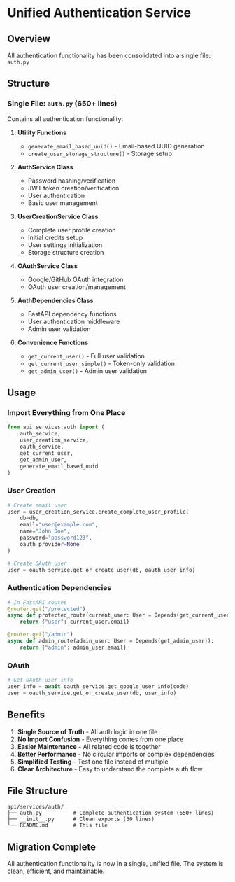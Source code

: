 # Unified Authentication Service

## Overview

All authentication functionality has been consolidated into a single file: `auth.py`

## Structure

### Single File: `auth.py` (650+ lines)

Contains all authentication functionality:

1. **Utility Functions**
   - `generate_email_based_uuid()` - Email-based UUID generation
   - `create_user_storage_structure()` - Storage setup

2. **AuthService Class**
   - Password hashing/verification
   - JWT token creation/verification
   - User authentication
   - Basic user management

3. **UserCreationService Class**
   - Complete user profile creation
   - Initial credits setup
   - User settings initialization
   - Storage structure creation

4. **OAuthService Class**
   - Google/GitHub OAuth integration
   - OAuth user creation/management

5. **AuthDependencies Class**
   - FastAPI dependency functions
   - User authentication middleware
   - Admin user validation

6. **Convenience Functions**
   - `get_current_user()` - Full user validation
   - `get_current_user_simple()` - Token-only validation
   - `get_admin_user()` - Admin user validation

## Usage

### Import Everything from One Place
```python
from api.services.auth import (
    auth_service,
    user_creation_service,
    oauth_service,
    get_current_user,
    get_admin_user,
    generate_email_based_uuid
)
```

### User Creation
```python
# Create email user
user = user_creation_service.create_complete_user_profile(
    db=db,
    email="user@example.com",
    name="John Doe",
    password="password123",
    oauth_provider=None
)

# Create OAuth user
user = oauth_service.get_or_create_user(db, oauth_user_info)
```

### Authentication Dependencies
```python
# In FastAPI routes
@router.get("/protected")
async def protected_route(current_user: User = Depends(get_current_user)):
    return {"user": current_user.email}

@router.get("/admin")
async def admin_route(admin_user: User = Depends(get_admin_user)):
    return {"admin": admin_user.email}
```

### OAuth
```python
# Get OAuth user info
user_info = await oauth_service.get_google_user_info(code)
user = oauth_service.get_or_create_user(db, user_info)
```

## Benefits

1. **Single Source of Truth** - All auth logic in one file
2. **No Import Confusion** - Everything comes from one place
3. **Easier Maintenance** - All related code is together
4. **Better Performance** - No circular imports or complex dependencies
5. **Simplified Testing** - Test one file instead of multiple
6. **Clear Architecture** - Easy to understand the complete auth flow

## File Structure

```
api/services/auth/
├── auth.py          # Complete authentication system (650+ lines)
├── __init__.py      # Clean exports (30 lines)
└── README.md        # This file
```

## Migration Complete

All authentication functionality is now in a single, unified file. The system is clean, efficient, and maintainable.
